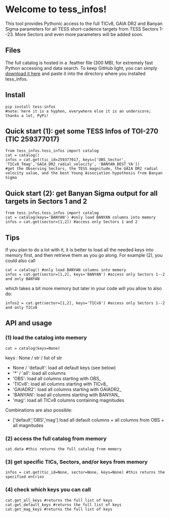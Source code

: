 # Welcome to tess_infos!

This tool provides Pythonic access to the full TICv8, GAIA DR2 and Banyan Sigma parameters for all TESS short-cadence targets from TESS Sectors 1--23. More Sectors and even more parameters will be added soon.


## Files

The full catalog is hosted in a .feather file (300 MB), for extremely fast Python accessing and data search. To keep GitHub light, you can simply [download it here](https://www.dropbox.com/s/h92c7vye460482h/unique_targets_S001-S023_obs_tic_gaia_banyan.feather?dl=0) and paste it into the directory where you installed tess_infos.  

## Install

    pip install tess-infos 
    #note: here it is a hyphen, everywhere else it is an underscore; thanks a lot, PyPi!

## Quick start (1): get some TESS Infos of TOI-270 (TIC 259377017)

    from tess_infos.tess_infos import catalog
    cat = catalog()
    infos = cat.get(tic_id=259377017, keys=['OBS_Sector', 'TICv8_Tmag','GAIA_DR2_radial_velocity', 'BANYAN_BEST_YA']) 
    #get the Observing Sectors, the TESS magnitude, the GAIA DR2 radial velocity value, and the best Young Association hypothesis from Banyan Sigma
    
## Quick start (2): get Banyan Sigma output for all targets in Sectors 1 and 2
    from tess_infos.tess_infos import catalog
    cat = catalog(keys='BANYAN') #only load BANYAN columns into memory
    infos = cat.get(sector=[1,2]) #access only Sectors 1 and 2
    
## Tips
 If you plan to do a lot with it, it is better to load all the needed keys into memory first, and then retrieve them as you go along. For example (2), you could also call 
    
    cat = catalog() #only load BANYAN columns into memory
    infos = cat.get(sector=[1,2], keys='BANYAN') #access only Sectors 1--2 and only BANYAN

which takes a bit more memory but later in your code will you allow to also do:

    infos2 = cat.get(sector=[1,2], keys='TICv8') #access only Sectors 1--2 and only TICv8
    
## API and usage

### (1) load the catalog into memory

    cat = catalog(keys=None) 
   
   keys : None / str / list of str

 - None / 'default': load all default keys (see below)
 - '*' / 'all': load all columns
 - 'OBS': load all columns starting with OBS_
 - 'TICv8': load all columns starting with TICv8_
 - 'GAIADR2':  load all columns starting with GAIADR2_ 
 - 'BANYAN': load all columns starting with BANYAN_
 - 'mag': load all TICv8 columns containing magnitudes

Combinations are also possible:
 - ['default','OBS','mag']   load all default columns + all columns from OBS + all magnitudes

	
### (2) access the full catalog from memory
    cat.data #this returns the full catalog from memory

### (3) get specific TICs, Sectors, and/or keys from memory
    infos = cat.get(tic_id=None, sector=None, keys=None) #this returns the specified entries

### (4) check which keys you can call
    cat.get_all_keys #returns the full list of keys
    cat.get_default_keys #returns the full list of keys
    cat.get_mag_keys #returns the full list of keys
